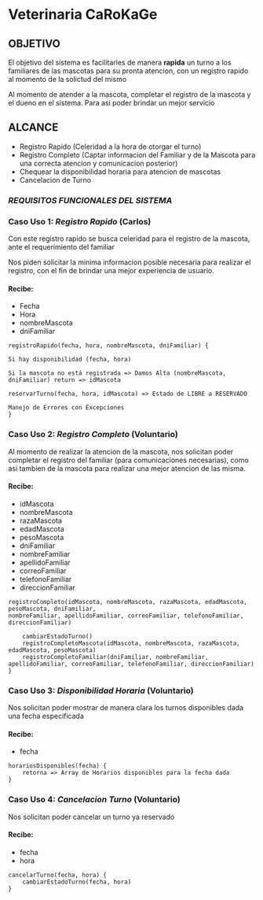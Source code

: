 # Veterinaria CaRoKaGe

## OBJETIVO
El objetivo del sistema es facilitarles de manera **rapida** un turno a los familiares de las mascotas para
su pronta atencion, con un registro rapido al momento de la solictud del mismo

Al momento de atender a la mascota, completar el registro de la mascota y el dueno en el sistema. Para asi
poder brindar un mejor servicio 

## ALCANCE
- Registro Rapido (Celeridad a la hora de otorgar el turno)
- Registro Completo (Captar informacion del Familiar y de la Mascota para una correcta atencion y comunicacion posterior)
- Chequear la disponibilidad horaria para atencion de mascotas 
- Cancelacion de Turno


### **_REQUISITOS FUNCIONALES DEL SISTEMA_**

### Caso Uso 1: _Registro Rapido_ **(Carlos)**
Con este registro rapido se busca celeridad para el registro de la mascota,  ante el requerimiento del familiar

Nos piden solicitar la minima informacion posible necesaria para realizar el registro,
con el fin de brindar una mejor experiencia de usuario.

#### Recibe:
- Fecha
- Hora
- nombreMascota
- dniFamiliar

```
registroRapido(fecha, hora, nombreMascota, dniFamiliar) {

Si hay disponibilidad (fecha, hora)

Si la mascota no está registrada => Damos Alta (nombreMascota, dniFamiliar) return => idMascota

reservarTurno(fecha, hora, idMascota) => Estado de LIBRE a RESERVADO

Manejo de Errores con Excepciones
}
```
### Caso Uso 2: _Registro Completo_ **(Voluntario)**
Al momento de realizar la atencion de la mascota, nos solicitan poder completar el registro del familiar (para comunicaciones necesarias),
como asi tambien de la mascota para realizar una mejor atencion de las misma.

#### Recibe:
- idMascota
- nombreMascota
- razaMascota
- edadMascota
- pesoMascota
- dniFamiliar
- nombreFamiliar
- apellidoFamiliar
- correoFamiliar
- telefonoFamiliar
- direccionFamiliar

```
registroCompleto(idMascota, nombreMascota, razaMascota, edadMascota, pesoMascota, dniFamiliar, 
nombreFamiliar, apellidoFamiliar, correoFamiliar, telefonoFamiliar, direccionFamiliar)

    cambiarEstadoTurno()
    registroCompletoMascota(idMascota, nombreMascota, razaMascota, edadMascota, pesoMascota)
    registroCompletoFamiliar(dniFamiliar, nombreFamiliar, apellidoFamiliar, correoFamiliar, telefonoFamiliar, direccionFamiliar)
}

```

### Caso Uso 3: _Disponibilidad Horaria_ **(Voluntario)**
Nos solicitan poder mostrar de manera clara los turnos disponibles dada una fecha especificada

#### Recibe:
- fecha

```
horariosDisponibles(fecha) {
    retorna => Array de Horarios disponibles para la fecha dada 
}
```

### Caso Uso 4: _Cancelacion Turno_ **(Voluntario)**
Nos solicitan poder cancelar un turno ya reservado

#### Recibe:
- fecha
- hora

```
cancelarTurno(fecha, hora) {
    cambiarEstadoTurno(fecha, hora)
}
```

